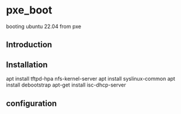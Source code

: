 # pxe_boot
 booting ubuntu 22.04 from pxe

 ## Introduction
 ## Installation
 apt install tftpd-hpa nfs-kernel-server
 apt install syslinux-common
 apt install debootstrap
 apt-get install isc-dhcp-server
 ## configuration
